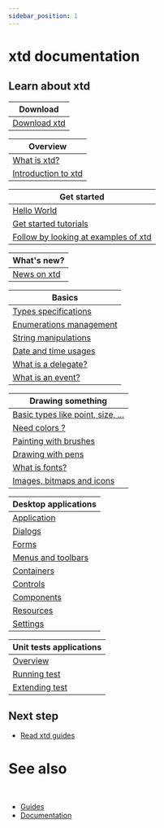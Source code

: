 ```yaml
---
sidebar_position: 1
---
```


# xtd documentation

## Learn about xtd

| Download                     |
| ---------------------------- |
| [Download xtd](downloads.md) |

| Overview                                      |
| --------------------------------------------- |
| [What is xtd?](what_is_xtd.md)                |
| [Introduction to xtd](introduction_to_xtd.md) |

| Get started                                                                                               |
| --------------------------------------------------------------------------------------------------------- |
| [Hello World](hello_world.md)                                                                             |
| [Get started tutorials](tutorials.md)                                                                     |
| [Follow by looking at examples of xtd](https://github.com/gammasoft71/xtd/blob/master/examples/README.md) |

| What's new?                                                |
| ---------------------------------------------------------- |
| [News on xtd](../../news.md) |

| Basics                                   |
| ---------------------------------------- |
| [Types specifications](types.md)         |
| [Enumerations management](enum_class.md) |
| [String manipulations](ustring.md)       |
| [Date and time usages](date_time.md)     |
| [What is a delegate?](delegates.md)      |
| [What is an event?](events.md)           |

| Drawing something                                                   |
| ------------------------------------------------------------------- |
| [Basic types like point, size, ...](points_sizes_and_rectangles.md) |
| [Need colors ?](colors.md)                                          |
| [Painting with brushes](brushes.md)                                 |
| [Drawing with pens](pens.md)                                        |
| [What is fonts?](fonts.md)                                          |
| [Images, bitmaps and icons](images.md)                              |

| Desktop applications                         |
| -------------------------------------------- |
| [Application](application_overview.md)       |
| [Dialogs](dialogs.md)                        |
| [Forms](forms.md)                            |
| [Menus and toolbars](menus_and_toolbars.md)  |
| [Containers](containers.md)                  |
| [Controls](controls.md)                      |
| [Components](components.md)                  |
| [Resources](resources.md)                    |
| [Settings](settings.md)                      |

| Unit tests applications                                |
| ------------------------------------------------------ |
| [Overview](tunit_overview.md)                          |
| [Running test](writing_applicaion_running_test.md)     |
| [Extending test](writing_applicaion_extending_test.md) |

## Next step

* [Read xtd guides](guides.md)

# See also
​
* [Guides](guides.md)
* [Documentation](../documentation.md)

[//]: # (https://learn.microsoft.com/en-us/dotnet/desktop/winforms/data/how-to-synchronize-multiple-controls?view=netdesktop-6.0)
